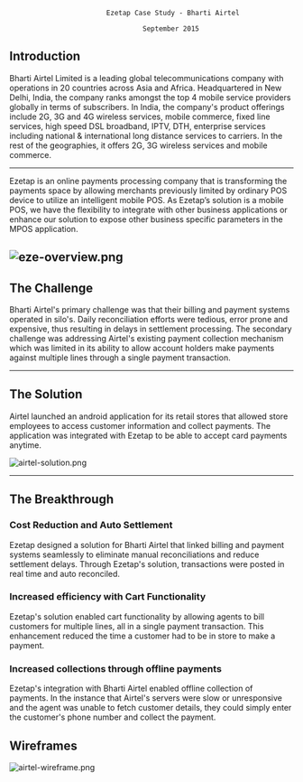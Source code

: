                             Ezetap Case Study - Bharti Airtel

									 September 2015


## Introduction

Bharti Airtel Limited is a leading global telecommunications company with operations in 20 countries across Asia and Africa. Headquartered in New Delhi, India, the company ranks amongst the top 4 mobile service providers globally in terms of subscribers. In India, the company's product offerings include 2G, 3G and 4G wireless services, mobile commerce, fixed line services, high speed DSL broadband, IPTV, DTH, enterprise services including national & international long distance services to carriers. In the rest of the geographies, it offers 2G, 3G wireless services and mobile commerce.

---

Ezetap is an online payments processing company that is transforming the
payments space by allowing merchants previously limited by ordinary POS device
to utilize an intelligent mobile POS. As Ezetap’s solution is a mobile POS, we
have the flexibility to integrate with other business applications or enhance
our solution to expose other business specific parameters in the MPOS
application.

![eze-overview.png]({{site.baseurl}}/images/eze-overview.png)
---

## The Challenge

Bharti Airtel's primary challenge was that their billing and payment systems operated in silo's. Daily reconciliation efforts were tedious, error prone and expensive, thus resulting in delays in settlement processing. The secondary challenge was addressing Airtel's existing payment collection mechanism which was limited in its ability to allow account holders make payments against multiple lines through a single payment transaction. 

---
## The Solution

Airtel launched an android application for its retail stores that allowed store employees to access customer information and collect payments. The application was integrated with Ezetap to be able to accept card payments anytime.

![airtel-solution.png]({{site.baseurl}}/images/airtel-solution.png)

---

## The Breakthrough

### Cost Reduction and Auto Settlement ###

Ezetap designed a solution for Bharti Airtel that linked billing and payment systems seamlessly to eliminate manual reconciliations and reduce settlement delays. Through Ezetap's solution, transactions were posted in real time and auto reconciled.

### Increased efficiency with Cart Functionality ###

Ezetap's solution enabled cart functionality by allowing agents to bill customers for multiple lines, all in a single payment transaction. This enhancement reduced the time a customer had to be in store to make a payment.

### Increased collections through offline payments ###

Ezetap's integration with Bharti Airtel enabled offline collection of payments. In the instance that Airtel's servers were slow or unresponsive and the agent was unable to fetch customer details, they could simply enter the customer's phone number and collect the payment.  


## Wireframes


![airtel-wireframe.png]({{site.baseurl}}/images/airtel-wireframe.png)
